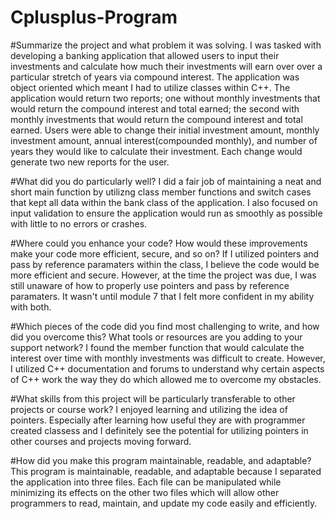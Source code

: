 # Cplusplus-Program

#Summarize the project and what problem it was solving.
I was tasked with developing a banking application that allowed users to input their investments and calculate how much their investments will earn over over a particular stretch of years via compound interest. The application was object oriented which meant I had to utilize
classes within C++. The application would return two reports; one without monthly investments that would return the compound interest and total earned; the second with monthly investments that would return the compound interest and total earned. Users were able to change their
initial investment amount, monthly investment amount, annual interest(compounded monthly), and number of years they would like to calculate their investment. Each change would generate two new reports for the user.

#What did you do particularly well?
I did a fair job of maintaining a neat and short main function by utilizng class member functions and switch cases that kept all data within the bank class of the application. I also focused on input validation to ensure the application would run as smoothly as possible with little to no errors or crashes.

#Where could you enhance your code? How would these improvements make your code more efficient, secure, and so on?
If I utilized pointers and pass by reference paramaters within the class, I believe the code would be more efficient and secure. However, at the time the project was due, I was still unaware of how to properly use pointers and pass by reference paramaters. It wasn't until module 7 that I felt more confident in my ability with both.

#Which pieces of the code did you find most challenging to write, and how did you overcome this? What tools or resources are you adding to your support network?
I found the member function that would calculate the interest over time with monthly investments was difficult to create. However, I utilized C++ documentation and forums to understand why certain aspects of C++ work the way they do which allowed me to overcome my obstacles.

#What skills from this project will be particularly transferable to other projects or course work?
I enjoyed learning and utilizing the idea of pointers. Especially after learning how useful they are with programmer created classess and I definitely see the potential for utilizing pointers in other courses and projects moving forward.

#How did you make this program maintainable, readable, and adaptable?
This program is maintainable, readable, and adaptable because I separated the application into three files. Each file can be manipulated while minimizing its effects on the other two files which will allow other programmers to read, maintain, and update my code easily and efficiently.
